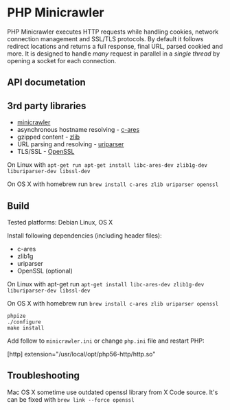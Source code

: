 # PHP Minicrawler

PHP Minicrawler executes HTTP requests while handling cookies, network connection management and SSL/TLS protocols. By default it follows redirect locations and returns a full response, final URL, parsed cookied and more. It is designed to handle *many* request in parallel in a *single thread* by opening a socket for each connection.

## API documetation

### 

## 3rd party libraries

 * [minicrawler](https://github.com/testomato/minicrawler)
 * asynchronous hostname resolving - [c-ares](http://c-ares.haxx.se/)
 * gzipped content - [zlib](http://zlib.net/)
 * URL parsing and resolving - [uriparser](http://uriparser.sourceforge.net/)
 * TLS/SSL - [OpenSSL](https://www.openssl.org/)

On Linux with `apt-get run apt-get install libc-ares-dev zlib1g-dev liburiparser-dev libssl-dev`

On OS X with homebrew run `brew install c-ares zlib uriparser openssl`

## Build

Tested platforms: Debian Linux, OS X

Install following dependencies (including header files):

 * c-ares
 * zlib1g
 * uriparser
 * OpenSSL (optional)

On Linux with apt-get run `apt-get install libc-ares-dev zlib1g-dev liburiparser-dev libssl-dev`

On OS X with homebrew run `brew install c-ares zlib uriparser openssl`

	phpize
	./configure
	make install
	
Add follow to `minicrawler.ini` or change `php.ini` file and restart PHP:

   [http]
   extension="/usr/local/opt/php56-http/http.so"


## Troubleshooting

Mac OS X sometime use outdated openssl library from X Code source. It's can be fixed with `brew link --force openssl`